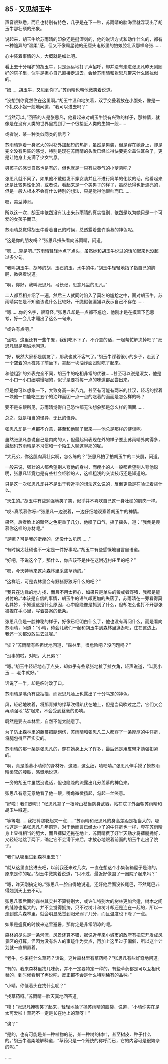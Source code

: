 ## 85 · 又见胡玉牛

声音很熟悉，而且也特别有特色，几乎是在下一秒，苏雨晴的脑海里就浮现出了胡玉牛那壮硕的形象。

说起来，胡玉牛给苏雨晴的印象还是挺深刻的，他的说话方式和动作什么的，都有一种诡异的“温柔”感，但又不像周星驰的无厘头电影里的娘娘腔壮汉那样夸张……

心中装着事情的人，大概就是如此吧。

看上去十分粗犷的胡玉牛，只是远远地打了声招呼，却并没有走进张思凡昨天刚圈好的院子里，似乎是担心自己直接走进去，会给苏雨晴和张思凡带来什么困扰似的。

“姆……胡玉牛，又见到你了。”苏雨晴也朝他微笑着说道。

“没想到你竟然住在这里啊。”胡玉牛温和地笑着，双手交叠着放在小腹处，像是一个礼仪小姐一般地问道，“我可以进去吗？”

“当然可以。”回答的人是张思凡，他看起来对胡玉牛饶有兴致的样子，那神情，就像是在没有人类的世界里找到了一个很接近人类的生物一般……

或者说，某一种类似同类的信号？

苏雨晴穿着一身宽大的衬衫外加超短的热裤，虽然是男装，但是穿在她身上，却是完全没有男装的感觉，特别是现在苏雨晴的头发已经长得快要完全盖住耳朵了，更是让她身上充满了少女气息。

男孩子的感觉自然也是有的，但也就是一只有些英气的小萝莉吧？

张思凡就不同了，如果他不戴假发不穿女装并且不进行简单的化妆的话，他看起来还是比较男性化的，或者说，看起来是一个美男子的样子，虽然长得也挺漂亮的，但是一般人根本不会有什么特别的想法，只是觉得他很帅而已……

嗯，美型帅哥。

所以这一次，胡玉牛依然没有认出来苏雨晴的真实性别，依然是以为她只是一个可爱的女孩子而已。

苏雨晴总觉得胡玉牛看着自己的时候，总透露着些许羡慕的神色呢。

“这是你的朋友吗？”张思凡扭头看向苏雨晴，问道。

“嗯……算是吧。”苏雨晴轻轻地点了点头，虽然她和胡玉牛说过的话加起来也没超过多少句。

“我叫胡玉牛，胡琴的胡，玉石的玉，水牛的牛。”胡玉牛轻轻地指了指自己的胸脯，微笑着说道。

“啊，你好，我叫张思凡，弓长张，思念凡尘的思凡。”

二人都互相介绍了一遍，然后三人就同时陷入了莫名的尴尬之中，面对胡玉牛，苏雨晴实在是不知道该说什么比较好，干脆假装逗猫以表示自己不存在……

“嗯……你的名字，很奇怪。”张思凡却是一点都不尴尬，他刚才是在摸着下巴思考，好一会儿才蹦出了这么一句来。

“或许有点吧。”

“坐吧，这里还有一些午餐，我们吃不下了，不介意的话，一起帮忙解决掉吧？”张思凡很是坦诚地问道。

“好，既然大家都是朋友了，那我也就不客气了。”胡玉牛踩着很小的步子，走到了一个空着的木桩凳子前坐下，拿起一块油炸面团就吃了起来。

和他粗犷的外表完全不同，胡玉牛的吃相非常的优雅……甚至可以说是淑女，他是一小口一小口细嚼慢咽的，似乎是要将每一点的味道都品尝出来。

但是你可以想象一下，大致身高一米八九，甚至有可能有两米的壮汉，轻巧的捏着一块他一口能吃三五个的油炸面团一点一点的吃着的画面是怎么样的吗？

要不是亲眼所见，苏雨晴觉得自己恐怕都无法想象那是怎么样的画面……

总之，就是相当的怪异，无比的怪异。

张思凡却是一点都不介意，甚至和他聊了起来——他总是那样的健谈呢。

虽然张思凡总说自己是内向的人，但最起码表现在外的样子要比苏雨晴外向得多，最起码苏雨晴是不习惯和一个陌生人聊这聊那的呢。

“大兄弟，你这肌肉真壮实啊，怎么练的？”张思凡拍了拍胡玉牛的二头肌，问道。

一般来说，强壮的人都希望别人夸他的身材，而瘦小的人一般都希望别人夸他聪明，张思凡毕竟也是有些社会经验的人，这样粗浅的交谈技巧还是知道的。

只是这一次张思凡却并不是出于套近乎的想法这么说的，反倒更像是在验证着些什么。

“天生的。”胡玉牛有些勉强地笑了笑，似乎并不喜欢自己这一身壮硕的肌肉一样。

“哎~真羡慕你呀~”张思凡一边说着，一边仔细地观察着胡玉牛的神情。

果然，后者脸上的黯然之色更重了几分，他叹了口气，摇了摇头，道：“我倒是羡慕你这样的身材呢。”

“是嘛？可是我的挺瘦的，还没什么肌肉……”

“有时候太壮硕也不一定是一件好事呢。”胡玉牛有些感慨地自言自语道。

“好吧，不说这个了，那什么，你应该不是住在这附近村庄里的吧？”

“嗯，今天特地来这片森林里采些草药的。”

“这样哦，可是森林里会有野猪野狼呀什么的吧？”

“我只在边缘的地方找，而且不用太担心，如果只是单头的狼或者野猪，我都是能对付的。”本该是自信的事情，胡玉牛的语气却更加的失落了，苏雨晴在一旁看得莫名其妙，不知道这是什么原因，心中隐隐像是抓到了什么，但却怎么也打不开那张被捏在手心里，写着答案的纸条。

张思凡倒是一脸神秘的样子，好像已经明白什么了，他也没有再问什么，而是看向苏雨晴，问道：“小晴，待会儿我们一起和胡玉牛到森林里逛逛吧，住在这边上，我还一次都没敢进去过呢。”

“诶？”苏雨晴有些担忧地问道，“森林里，很危险吧？没问题吗？”

“没事的啦，对吧，大兄弟？”

“嗯。”胡玉牛轻轻地点了点头，却似乎有些紧张地扯了扯衣角，轻声说道，“叫我小玉……老牛就好。”

话说了一半，却是临时改了口。

苏雨晴是嘴角有些抽搐，而张思凡脸上也露出了十分笃定的神色。

风，轻轻地吹着，将那青嫩的绿草吹得趴伏在地上，但是当风吹过之后，它们又会再顽强地“站”起来，不会受到丝毫的影响。

既然是要去森林里，自然不能太随意了。

为了防止森林里的藤蔓把腿划伤，苏雨晴和张思凡二人都穿了一条厚厚的牛仔裤，将腿包得严严实实的。

苏雨晴的那一条是张思凡的，穿在她身上大了许多，最后还是用皮带才勉强扣紧的。

“啊，真是羡慕小晴你的身材呀，这腰，这么细，啧啧啧。”张思凡伸手摸了摸苏雨晴柔软的腰肢，感慨地说道。

一旁的胡玉牛虽然没说话，但也隐隐的流露出几分羡慕的神色来。

张思凡有意无意地看了他一眼，嘴角微微扬起，勾起一丝笑意。

“好啦！我们走吧！”张思凡拿了一根登山杖当防身武器，站在院子外面朝苏雨晴和胡玉牛喊道。

“等等啦……我把裤腿卷起来一点……”苏雨晴和张思凡的身高差距是相当大的，哪怕这是一条张思凡几年前穿，对于他而言已经太小了的牛仔裤也一样，套在苏雨晴身上显得相当的肥大，而且裤脚还拖在地上，苏雨晴费了好半天劲才将裤腿挽好，又轻轻地跳了两下，确定它不会滑下来后，才放心地跟着前面的胡玉牛走出了院子。

“我们从哪里进到森林里去？”

“就从这里直接进去吧，以前我还来过几次，一直在想这个小集装箱屋子是谁的，原来是你的呢。”胡玉牛微笑着说道，“只不过，最近好像围了一圈院子起来吗？”

“嗯，昨天刚搞定的。”张思凡一脸自得地说道，还好他后面没长尾巴，不然尾巴非得翘到天上去不可。

张思凡家后面的森林其实并不算特别大，或许叫特别大的树林更加合适，树木之间的缝隙也挺大的，并不会觉得拥挤，只不过树叶和树叶却还是连在一起的，所以一走到这片森林里，就会明显感觉到阳光弱了几分，而且温度也下降了一点。

如果是盛夏的时候来这里避暑，那肯定是非常阴凉的呢。

森林的尽头是一条河流，风景还算不错，据说近年来小城市的政府有把它开发成风景区的打算，但因为没有名人的事迹作为卖点，再加上这里过于偏僻，所以这个计划就一直搁置着。

“老牛，你来挖什么草药？话说，这片森林里有草药吗？”张思凡有些好奇地问道。

“有的，我来森林里找几味药，并不一定要特定一种的，有些草药都是可以互相代替的，到时候看到了再说吧，反正都不会是什么特别稀有的品种。”

“小晴，你低着头在找什么呢？”

“找草药呀。”苏雨晴一脸天真地回答道。

“噗！”张思凡掩嘴笑了起来，轻轻地揉了揉苏雨晴的脑袋，说道，“小晴你实在是太可爱啦！草药不一定是长在地上的草呀！”

“诶？”

“是的，也有可能是某一种植物的花，某一种树的树叶，甚至树皮、种子什么的。”胡玉牛温柔地解释道，“草药只是一个笼统的称呼而已，它的内容可是很繁杂的呢。”

……
